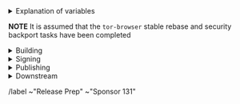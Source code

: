 <details>
  <summary>Explanation of variables</summary>

- `$(BUILD_SERVER)` : the server the main builder is using to build a mullvad-browser release
- `$(BUILDER)` : whomever is building the release on the $(BUILD_SERVER)
  - **example** : `pierov`
- `$(STAGING_SERVER)` : the server the signer is using to to run the signing process
- `$(ESR_VERSION)` : the Mozilla defined ESR version, used in various places for building mullvad-browser tags, labels, etc
  - **example** : `91.6.0`
- `$(MULLVAD_BROWSER_MAJOR)` : the Mullvad Browser major version
  - **example** : `11`
- `$(MULLVAD_BROWSER_MINOR)` : the Mullvad Browser minor version
  - **example** : either `0` or `5`; Alpha's is always `(Stable + 5) % 10`
- `$(MULLVAD_BROWSER_VERSION)` : the Mullvad Browser version in the format
  - **example** : `12.5a3`, `12.0.3`
- `$(BUILD_N)` : a project's build revision within a its branch; this is separate from the `$(MULLVAD_BROWSER_BUILD_N)` value; many of the Firefox-related projects have a `$(BUILD_N)` suffix and may differ between projects even when they contribute to the same build.
    - **example** : `build1`
- `$(MULLVAD_BROWSER_BUILD_N)` : the mullvad-browser build revision for a given Mullvad Browser release; used in tagging git commits
    - **example** : `build2`
    - **NOTE** : A project's `$(BUILD_N)` and `$(MULLVAD_BROWSER_BUILD_N)` may be the same, but it is possible for them to diverge. For **example** :
      - if we have multiple Mullvad Browser releases on a given ESR branch the two will become out of sync as the `$(BUILD_N)` value will increase, while the `$(MULLVAD_BROWSER_BUILD_N)` value may stay at `build1` (but the `$(MULLVAD_BROWSER_VERSION)` will increase)
      - if we have build failures unrelated to `mullvad-browser`, the `$(MULLVAD_BROWSER_BUILD_N)` value will increase while the `$(BUILD_N)` will stay the same.
- `$(MULLVAD_BROWSER_VERSION)` : the published Mullvad Browser version
    - **example** : `11.5a6`, `11.0.7`
- `$(MB_BUILD_TAG)` : the `tor-browser-build` build tag used to build a given Mullvad Browser version
    - **example** : `mb-12.0.7-build1`
</details>

**NOTE** It is assumed that the `tor-browser` stable rebase and security backport tasks have been completed

<details>
  <summary>Building</summary>

### tor-browser-build: https://gitlab.torproject.org/tpo/applications/tor-browser-build.git
Mullvad Browser Stable lives in the various `maint-$(MULLVAD_BROWSER_MAJOR).$(MULLVAD_BROWSER_MINOR)` (and possibly more specific) branches

- [ ] Update `rbm.conf`
  - [ ] `var/torbrowser_version` : update to next version
  - [ ] `var/torbrowser_build` : update to `$(MULLVAD_BROWSER_BUILD_N)`
  - [ ] `var/torbrowser_incremental_from` : update to previous Desktop version
    - **IMPORTANT**: Really *actually* make sure this is the previous Desktop version or else the `make mullvadbrowser-incrementals-*` step will fail
- [ ] Update build configs
  - [ ] Update `projects/firefox/config`
    - [ ] `browser_build` : update to match `mullvad-browser` tag
    - [ ] ***(Optional)*** `var/firefox_platform_version` : update to latest `$(ESR_VERSION)` if rebased
  - [ ] Update `projects/translation/config`:
    - [ ] run `make list_translation_updates-release` to get updated hashes
    - [ ] `steps/base-browser/git_hash` : update with `HEAD` commit of project's `base-browser` branch
    - [ ] `steps/base-browser-fluent/git_hash` : update with `HEAD` commit of project's `basebrowser-newidentityftl` branch
- [ ] Update common build configs
  - [ ] Check for NoScript updates here : https://addons.mozilla.org/en-US/firefox/addon/noscript
    - [ ] ***(Optional)*** If new version available, update `noscript` section of `input_files` in `projects/browser/config`
      - [ ] `URL`
      - [ ] `sha256sum`
  - [ ] Check for uBlock-origin updates here : https://addons.mozilla.org/en-US/firefox/addon/ublock-origin/
    - [ ] ***(Optional)*** If new version available, update `ublock-origin` section of `input_files` in `projects/browser/config`
      - [ ] `URL`
      - [ ] `sha256sum`
  - [ ] Check for Mullvad Privacy Companion updates here : https://github.com/mullvad/browser-extension/releases
    - [ ] ***(Optional)*** If new version available, update `mullvad-extension` section of `input_files` in `projects/browser/config`
      - [ ] `URL`
      - [ ] `sha256sum`
- [ ] Update `ChangeLog-MB.txt`
  - [ ] Ensure `ChangeLog-MB.txt` is sync'd between alpha and stable branches
  - [ ] Check the linked issues: ask people to check if any are missing, remove the not fixed ones
  - [ ] Run `tools/fetch-changelogs.py $(ISSUE_NUMBER) --date $date $updateArgs`
    - Make sure you have `requests` installed (e.g., `apt install python3-requests`)
    - The first time you run this script you will need to generate an access token; the script will guide you
    - `$updateArgs` should be these arguments, depending on what you actually updated:
      - [ ] `--firefox`
      - [ ] `--no-script`
      - [ ] `--ublock`
      - E.g., `tools/fetch-changelogs.py 41029 --date 'December 19 2023' --firefox 115.6.0esr --no-script 11.4.29 --ublock 1.54.0`
    - `--date $date` is optional, if omitted it will be the date on which you run the command
  - [ ] Copy the output of the script to the beginning of `ChangeLog-MB.txt` and adjust its output
- [ ] Open MR with above changes, using the template for release preparations
- [ ] Merge
- [ ] Sign/Tag commit: `make mullvadbrowser-signtag-release`
- [ ] Push tag to `origin`
- [ ] Begin build on `$(BUILD_SERVER)` (fix any issues in subsequent MRs)
- [ ] **TODO** Submit build-tag to Mullvad build infra
- [ ] Ensure builders have matching builds

</details>

<details>
  <summary>Signing</summary>

### signing
- [ ] On `$(STAGING_SERVER)`, ensure updated:
  - [ ]  `tor-browser-build/tools/signing/set-config.hosts`
    - `ssh_host_builder` : ssh hostname of machine with unsigned builds
      - **NOTE** : `tor-browser-build` is expected to be in the `$HOME` directory)
    - `ssh_host_linux_signer` : ssh hostname of linux signing machine
  - [ ] `tor-browser-build/tools/signing/set-config.rcodesign-appstoreconnect`
    - `appstoreconnect_api_key_path` : path to json file containing appstoreconnect api key infos
  - [ ] `set-config.update-responses`
    - `update_responses_repository_dir` : directory where you cloned `git@gitlab.torproject.org:tpo/applications/mullvad-browser-update-responses.git`
  - [ ] `tor-browser-build/tools/signing/set-config.tbb-version`
    - `tbb_version` : mullvad browser version string, same as `var/torbrowser_version` in `rbm.conf` (examples: `11.5a12`, `11.0.13`)
    - `tbb_version_build` : the tor-browser-build build number (if `var/torbrowser_build` in `rbm.conf` is `buildN` then this value is `N`)
    - `tbb_version_type` : either `alpha` for alpha releases or `release` for stable releases
- [ ] On `$(STAGING_SERVER)` in a separate `screen` session, ensure tor daemon is running with SOCKS5 proxy on the default port 9050
- [ ] run do-all-signing script:
    - `cd tor-browser-build/tools/signing/`
    - `./do-all-signing.mullvadbrowser`
- **NOTE**: at this point the signed binaries should have been copied to `staticiforme`
- [ ] Update `staticiforme.torproject.org`:
  - From `screen` session on `staticiforme.torproject.org`:
  - [ ] Static update components : `static-update-component dist.torproject.org`
  - [ ] Remove old release data from `/srv/dist-master.torproject.org/htdocs/mullvadbrowser`
  - [ ] Static update components (again) : `static-update-component dist.torproject.org`

</details>

<details>
  <summary>Publishing</summary>

### email

- [ ] Email Mullvad with release information: support@mullvad.net, rui@mullvad.net
  <details>
    <summary>email template</summary>

      Subject:
      New build: Mullvad Browser $(MULLVAD_BROWSER_VERION) (signed)

      Body:
      signed builds: https://dist.torproject.org/mullvadbrowser/$(MULLVAD_BROWSER_VERSION)

      update_response hashes: $(MULLVAD_UPDATE_RESPONSES_HASH)

      changelog:
      ...

  </details>

### mullvad-browser (github): https://github.com/mullvad/mullvad-browser/
- [ ] Push this release's associated `mullvad-browser.git` branch to github
- [ ] Push this release's associated tags to github:
  - [ ] Firefox ESR tag
    - **example** : `FIREFOX_102_12_0esr_BUILD1,`
  - [ ] `base-browser` tag
    - **example** : `base-browser-102.12.0esr-12.0-1-build1`
  - [ ] `mullvad-browser` tag
    - **example** : `mullvad-browser-102.12.0esr-12.0-1-build1`
- [ ] Sign+Tag additionally the `mullvad-browser.git` `firefox` commit used in build:
  - **Tag**: `$(MULLVAD_BROWSER_VERSION)`
    - **example** : `12.0.7`
  - **Message**: `$(ESR_VERSION)esr-based $(MULLVAD_BROWSER_VERSION)`
    - **example** : `102.12.0esr-based 12.0.7`
  - [ ] Push tag to github

</details>

<details>
  <summary>Downstream</summary>

### notify packagers

- [ ] **(Once Mullvad Updates their Github Releases Page)** Email downstream consumers:
  <details>
    <summary>email template</summary>

    ...

    ...

  </details>

  - [ ] flathub package maintainer: proletarius101@protonmail.com
  - [ ] arch package maintainer: bootctl@gmail.com
  - [ ] nixOS package maintainer: dev@felschr.com

### merge requests

- [ ] homebrew: https://github.com/Homebrew/homebrew-cask/blob/master/Casks/mullvad-browser.rb
  - **NOTE**: should just need to update the version to latest

</details>

/label ~"Release Prep" ~"Sponsor 131"
